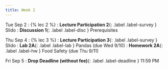 ```yaml
---
title: Week 2
---
```


Tue Sep 2
: {% lec 2 %}
    <!-- : [Note 2](https://ds100.org/course-notes/pandas_1/pandas_1.html) -->
: **Lecture Participation 2**{: .label .label-survey } Slido
: **Discussion 1**{: .label .label-disc } Prerequisites


Thu Sep 4
: {% lec 3 %}
    <!-- : [Note 3](https://ds100.org/course-notes/pandas_2/pandas_2.html) -->
: **Lecture Participation 3**{: .label .label-survey } Slido
: **Lab 2A**{: .label .label-lab } Pandas (due Wed 9/10)
: **Homework 2A**{: .label .label-hw } Food Safety (due Thu 9/11)

Fri Sep 5
: **Drop Deadline (without fee)**{: .label .label-deadline } 11:59 PM
